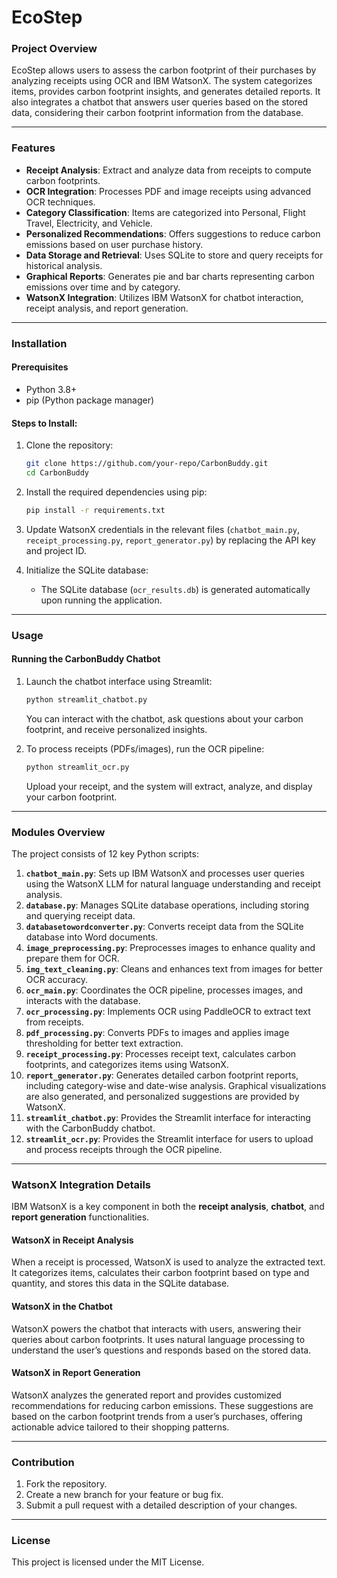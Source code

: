 
# EcoStep

### Project Overview
EcoStep allows users to assess the carbon footprint of their purchases by analyzing receipts using OCR and IBM WatsonX. The system categorizes items, provides carbon footprint insights, and generates detailed reports. It also integrates a chatbot that answers user queries based on the stored data, considering their carbon footprint information from the database.

---

### Features
- **Receipt Analysis**: Extract and analyze data from receipts to compute carbon footprints.
- **OCR Integration**: Processes PDF and image receipts using advanced OCR techniques.
- **Category Classification**: Items are categorized into Personal, Flight Travel, Electricity, and Vehicle.
- **Personalized Recommendations**: Offers suggestions to reduce carbon emissions based on user purchase history.
- **Data Storage and Retrieval**: Uses SQLite to store and query receipts for historical analysis.
- **Graphical Reports**: Generates pie and bar charts representing carbon emissions over time and by category.
- **WatsonX Integration**: Utilizes IBM WatsonX for chatbot interaction, receipt analysis, and report generation.

---

### Installation

#### Prerequisites
- Python 3.8+
- pip (Python package manager)

#### Steps to Install:
1. Clone the repository:
    ```bash
    git clone https://github.com/your-repo/CarbonBuddy.git
    cd CarbonBuddy
    ```

2. Install the required dependencies using pip:
    ```bash
    pip install -r requirements.txt
    ```

3. Update WatsonX credentials in the relevant files (`chatbot_main.py`, `receipt_processing.py`, `report_generator.py`) by replacing the API key and project ID.

4. Initialize the SQLite database:
    - The SQLite database (`ocr_results.db`) is generated automatically upon running the application.

---

### Usage

#### Running the CarbonBuddy Chatbot
1. Launch the chatbot interface using Streamlit:
    ```bash
    python streamlit_chatbot.py
    ```
    You can interact with the chatbot, ask questions about your carbon footprint, and receive personalized insights.

2. To process receipts (PDFs/images), run the OCR pipeline:
    ```bash
    python streamlit_ocr.py
    ```
    Upload your receipt, and the system will extract, analyze, and display your carbon footprint.

---

### Modules Overview

The project consists of 12 key Python scripts:
1. **`chatbot_main.py`**: Sets up IBM WatsonX and processes user queries using the WatsonX LLM for natural language understanding and receipt analysis.
2. **`database.py`**: Manages SQLite database operations, including storing and querying receipt data.
3. **`databasetowordconverter.py`**: Converts receipt data from the SQLite database into Word documents.
4. **`image_preprocessing.py`**: Preprocesses images to enhance quality and prepare them for OCR.
5. **`img_text_cleaning.py`**: Cleans and enhances text from images for better OCR accuracy.
6. **`ocr_main.py`**: Coordinates the OCR pipeline, processes images, and interacts with the database.
7. **`ocr_processing.py`**: Implements OCR using PaddleOCR to extract text from receipts.
8. **`pdf_processing.py`**: Converts PDFs to images and applies image thresholding for better text extraction.
9. **`receipt_processing.py`**: Processes receipt text, calculates carbon footprints, and categorizes items using WatsonX.
10. **`report_generator.py`**: Generates detailed carbon footprint reports, including category-wise and date-wise analysis. Graphical visualizations are also generated, and personalized suggestions are provided by WatsonX.
11. **`streamlit_chatbot.py`**: Provides the Streamlit interface for interacting with the CarbonBuddy chatbot.
12. **`streamlit_ocr.py`**: Provides the Streamlit interface for users to upload and process receipts through the OCR pipeline.

---

### WatsonX Integration Details

IBM WatsonX is a key component in both the **receipt analysis**, **chatbot**, and **report generation** functionalities.

#### WatsonX in Receipt Analysis
When a receipt is processed, WatsonX is used to analyze the extracted text. It categorizes items, calculates their carbon footprint based on type and quantity, and stores this data in the SQLite database.

#### WatsonX in the Chatbot
WatsonX powers the chatbot that interacts with users, answering their queries about carbon footprints. It uses natural language processing to understand the user’s questions and responds based on the stored data.

#### WatsonX in Report Generation
WatsonX analyzes the generated report and provides customized recommendations for reducing carbon emissions. These suggestions are based on the carbon footprint trends from a user’s purchases, offering actionable advice tailored to their shopping patterns.

---

### Contribution

1. Fork the repository.
2. Create a new branch for your feature or bug fix.
3. Submit a pull request with a detailed description of your changes.

---

### License

This project is licensed under the MIT License.

